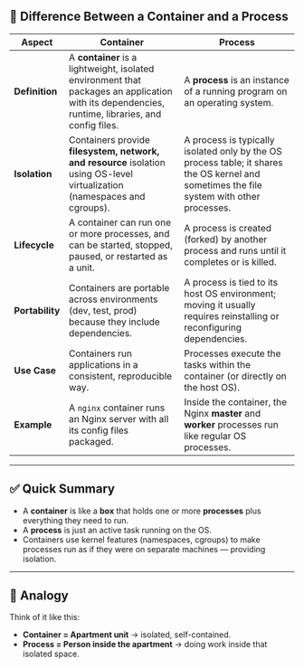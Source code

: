 ## 📌 Difference Between a Container and a Process

| Aspect          | **Container**                                                                                                                                    | **Process**                                                                                                                               |
| --------------- | ------------------------------------------------------------------------------------------------------------------------------------------------ | ----------------------------------------------------------------------------------------------------------------------------------------- |
| **Definition**  | A **container** is a lightweight, isolated environment that packages an application with its dependencies, runtime, libraries, and config files. | A **process** is an instance of a running program on an operating system.                                                                 |
| **Isolation**   | Containers provide **filesystem, network, and resource** isolation using OS-level virtualization (namespaces and cgroups).                       | A process is typically isolated only by the OS process table; it shares the OS kernel and sometimes the file system with other processes. |
| **Lifecycle**   | A container can run one or more processes, and can be started, stopped, paused, or restarted as a unit.                                          | A process is created (forked) by another process and runs until it completes or is killed.                                                |
| **Portability** | Containers are portable across environments (dev, test, prod) because they include dependencies.                                                 | A process is tied to its host OS environment; moving it usually requires reinstalling or reconfiguring dependencies.                      |
| **Use Case**    | Containers run applications in a consistent, reproducible way.                                                                                   | Processes execute the tasks within the container (or directly on the host OS).                                                            |
| **Example**     | A `nginx` container runs an Nginx server with all its config files packaged.                                                                     | Inside the container, the Nginx **master** and **worker** processes run like regular OS processes.                                        |

---

## ✅ Quick Summary

* A **container** is like a **box** that holds one or more **processes** plus everything they need to run.
* A **process** is just an active task running on the OS.
* Containers use kernel features (namespaces, cgroups) to make processes run as if they were on separate machines — providing isolation.

---

## 🔑 Analogy

Think of it like this:

* **Container = Apartment unit** → isolated, self-contained.
* **Process = Person inside the apartment** → doing work inside that isolated space.
